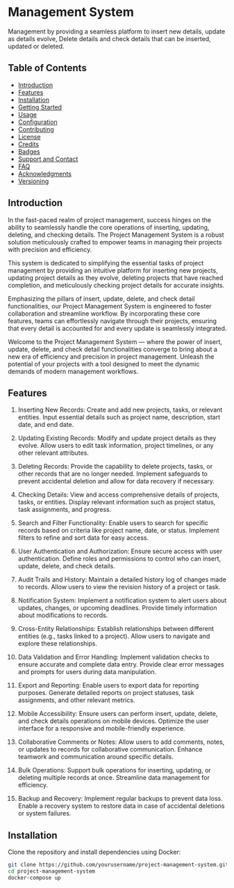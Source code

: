 # Management System

 Management by providing a seamless platform to insert new details, update as details evolve, Delete details and check details that can be inserted, updated or deleted.
## Table of Contents

- [Introduction](#introduction)
- [Features](#features)
- [Installation](#installation)
- [Getting Started](#getting-started)
- [Usage](#usage)
- [Configuration](#configuration)
- [Contributing](#contributing)
- [License](#license)
- [Credits](#credits)
- [Badges](#badges)
- [Support and Contact](#support-and-contact)
- [FAQ](#faq)
- [Acknowledgments](#acknowledgments)
- [Versioning](#versioning)

## Introduction

In the fast-paced realm of project management, success hinges on the ability to seamlessly handle the core operations of inserting, updating, deleting, and checking details. The Project Management System is a robust solution meticulously crafted to empower teams in managing their projects with precision and efficiency.

This system is dedicated to simplifying the essential tasks of project management by providing an intuitive platform for inserting new projects, updating project details as they evolve, deleting projects that have reached completion, and meticulously checking project details for accurate insights.

Emphasizing the pillars of insert, update, delete, and check detail functionalities, our Project Management System is engineered to foster collaboration and streamline workflow. By incorporating these core features, teams can effortlessly navigate through their projects, ensuring that every detail is accounted for and every update is seamlessly integrated.

Welcome to the Project Management System — where the power of insert, update, delete, and check detail functionalities converge to bring about a new era of efficiency and precision in project management. Unleash the potential of your projects with a tool designed to meet the dynamic demands of modern management workflows.

## Features

1. Inserting New Records:
Create and add new projects, tasks, or relevant entities.
Input essential details such as project name, description, start date, and end date.

2. Updating Existing Records:
Modify and update project details as they evolve.
Allow users to edit task information, project timelines, or any other relevant attributes.

3. Deleting Records:
Provide the capability to delete projects, tasks, or other records that are no longer needed.
Implement safeguards to prevent accidental deletion and allow for data recovery if necessary.

4. Checking Details:
View and access comprehensive details of projects, tasks, or entities.
Display relevant information such as project status, task assignments, and progress.

5. Search and Filter Functionality:
Enable users to search for specific records based on criteria like project name, date, or status.
Implement filters to refine and sort data for easy access.

6. User Authentication and Authorization:
Ensure secure access with user authentication.
Define roles and permissions to control who can insert, update, delete, and check details.

7. Audit Trails and History:
Maintain a detailed history log of changes made to records.
Allow users to view the revision history of a project or task.

8. Notification System:
Implement a notification system to alert users about updates, changes, or upcoming deadlines.
Provide timely information about modifications to records.

9. Cross-Entity Relationships:
Establish relationships between different entities (e.g., tasks linked to a project).
Allow users to navigate and explore these relationships.

10. Data Validation and Error Handling:
Implement validation checks to ensure accurate and complete data entry.
Provide clear error messages and prompts for users during data manipulation.

11. Export and Reporting:
Enable users to export data for reporting purposes.
Generate detailed reports on project statuses, task assignments, and other relevant metrics.

12. Mobile Accessibility:
Ensure users can perform insert, update, delete, and check details operations on mobile devices.
Optimize the user interface for a responsive and mobile-friendly experience.

13. Collaborative Comments or Notes:
Allow users to add comments, notes, or updates to records for collaborative communication.
Enhance teamwork and communication around specific details.

14. Bulk Operations:
Support bulk operations for inserting, updating, or deleting multiple records at once.
Streamline data management for efficiency.

15. Backup and Recovery:
Implement regular backups to prevent data loss.
Enable a recovery system to restore data in case of accidental deletions or system failures.

## Installation

Clone the repository and install dependencies using Docker:

```bash
git clone https://github.com/yourusername/project-management-system.git
cd project-management-system
docker-compose up

